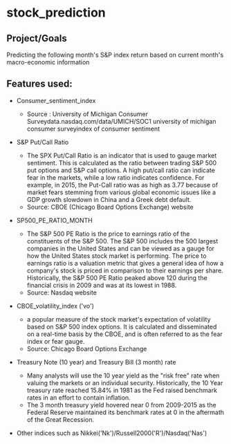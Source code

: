 # stock_prediction

## Project/Goals 
Predicting the following month's S&P index return based on current month's macro-economic information 

## Features used:
 - Consumer_sentiment_index
    - Source : University of Michigan Consumer Surveydata.nasdaq.com/data/UMICH/SOC1 university of michigan consumer surveyindex of consumer sentiment

- S&P Put/Call Ratio
    - The SPX Put/Call Ratio is an indicator that is used to gauge market sentiment. This is calculated as the ratio between trading S&P 500 put options and S&P call options. A high put/call ratio can indicate fear in the markets, while a low ratio indicates confidence. For example, in 2015, the Put-Call ratio was as high as 3.77 because of market fears stemming from various global economic issues like a GDP growth slowdown in China and a Greek debt default.  
    - Source: CBOE (Chicago Board Options Exchange) website 

- SP500_PE_RATIO_MONTH
    - The S&P 500 PE Ratio is the price to earnings ratio of the constituents of the S&P 500. The S&P 500 includes the 500 largest companies in the United States and can be viewed as a gauge for how the United States stock market is performing. The price to earnings ratio is a valuation metric that gives a general idea of how a company's stock is priced in comparison to their earnings per share. Historically, the S&P 500 PE Ratio peaked above 120 during the financial crisis in 2009 and was at its lowest in 1988.  
    - Source: Nasdaq website
    
- CBOE_volatility_index ('vo')
    - a popular measure of the stock market's expectation of volatility based on S&P 500 index options. It is calculated and disseminated on a real-time basis by the CBOE, and is often referred to as the fear index or fear gauge.
    - Source:  Chicago Board Options Exchange

- Treasury Note (10 year) and Treasury Bill (3 month) rate
    - Many analysts will use the 10 year yield as the "risk free" rate when valuing the markets or an individual security. Historically, the 10 Year treasury rate reached 15.84% in 1981 as the Fed raised benchmark rates in an effort to contain inflation.
    - The 3 month treasury yield hovered near 0 from 2009-2015 as the Federal Reserve maintained its benchmark rates at 0 in the aftermath of the Great Recession.
    
- Other indices such as Nikkei('Nk')/Russell2000('R')/Nasdaq('Nas')

